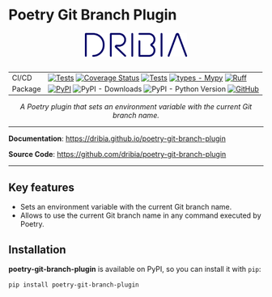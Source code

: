 Poetry Git Branch Plugin
==========================

<p style="text-align: center; padding-bottom: 1rem;">
    <a href="/poetry-git-branch-plugin">
        <img
            src="./img/logo_dribia_blau_cropped.png"
            alt="Dribia"
            style="display: block; margin-left: auto; margin-right: auto; width: 40%;"
        >
    </a>
</p>

|         |                                                                                                                                                                                                                                                                                                                                                                                                                                                                                                                                                                                                                                                                                       |
|---------|---------------------------------------------------------------------------------------------------------------------------------------------------------------------------------------------------------------------------------------------------------------------------------------------------------------------------------------------------------------------------------------------------------------------------------------------------------------------------------------------------------------------------------------------------------------------------------------------------------------------------------------------------------------------------------------|
| CI/CD   | [![Tests](https://github.com/dribia/poetry-git-branch-plugin/actions/workflows/test.yml/badge.svg)](https://github.com/dribia/poetry-git-branch-plugin/actions/workflows/test.yml) [![Coverage Status](https://img.shields.io/codecov/c/github/dribia/poetry-git-branch-plugin)](https://codecov.io/gh/dribia/poetry-git-branch-plugin) [![Tests](https://github.com/dribia/poetry-git-branch-plugin/actions/workflows/lint.yml/badge.svg)](https://github.com/dribia/poetry-git-branch-plugin/actions/workflows/lint.yml) [![types - Mypy](https://img.shields.io/badge/types-Mypy-blue.svg)](https://github.com/python/mypy) [![Ruff](https://img.shields.io/endpoint?url=https://raw.githubusercontent.com/astral-sh/ruff/main/assets/badge/v2.json)](https://github.com/astral-sh/ruff) |
| Package | [![PyPI](https://img.shields.io/pypi/v/poetry-git-branch-plugin)](https://pypi.org/project/poetry-git-branch-plugin/) ![PyPI - Downloads](https://img.shields.io/pypi/dm/poetry-git-branch-plugin?color=blue&logo=pypi&logoColor=gold) ![PyPI - Python Version](https://img.shields.io/pypi/pyversions/poetry-git-branch-plugin?logo=python&logoColor=gold) [![GitHub](https://img.shields.io/github/license/dribia/poetry-git-branch-plugin?color=blue)](LICENSE)                                                                                                                                                                                                                                                                                                         |

<p style="text-align: center;">
    <em>A Poetry plugin that sets an environment variable with the current Git branch name.</em>
</p>

---

**Documentation**: <a href="https://dribia.github.io/poetry-git-branch-plugin" target="_blank">https://dribia.github.io/poetry-git-branch-plugin</a>

**Source Code**: <a href="https://github.com/dribia/poetry-git-branch-plugin" target="_blank">https://github.com/dribia/poetry-git-branch-plugin</a>

---

## Key features

* Sets an environment variable with the current Git branch name.
* Allows to use the current Git branch name in any command executed by Poetry.

## Installation
**poetry-git-branch-plugin** is available on PyPI, so you can install it with `pip`:
```shell
pip install poetry-git-branch-plugin
```
